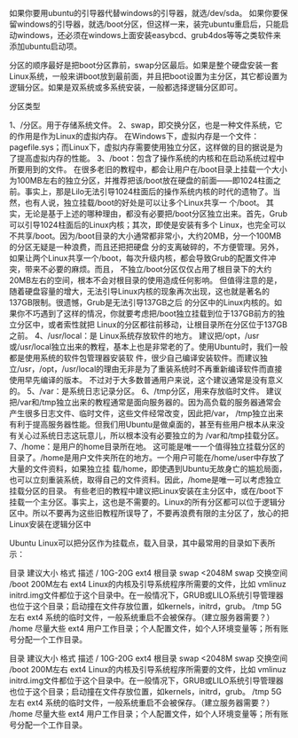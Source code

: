 如果你要用ubuntu的引导器代替windows的引导器，就选/dev/sda。
如果你要保留windows的引导器，就选/boot分区，但这样一来，装完ubuntu重启后，只能启动windows，还必须在windows上面安装easybcd、grub4dos等等之类软件来添加ubuntu启动项。

分区的顺序最好是把boot分区靠前，swap分区最后。如果是整个硬盘安装一套Linux系统，一般来讲boot放到最前面，并且把boot设置为主分区，其它都设置为逻辑分区。如果是双系统或多系统安装，一般都选择逻辑分区即可。

分区类型

1、/分区。用于存储系统文件。
2、swap，即交换分区，也是一种文件系统，它的作用是作为Linux的虚拟内存。
在Windows下，虚拟内存是一个文件：pagefile.sys；而Linux下，虚拟内存需要使用独立分区，这样做的目的据说是为了提高虚拟内存的性能。
3、/boot：包含了操作系统的内核和在启动系统过程中所要用到的文件。
在很多老旧的教程中，都会让用户在/boot目录上挂载一个大小为100MB左右的独立分区，并推荐把该/boot放在硬盘的前面——即1024柱面之 前。事实上，那是Lilo无法引导1024柱面后的操作系统内核的时代的遗物了。当然，也有人说，独立挂载/boot的好处是可以让多个Linux共享一 个/boot。
其实，无论是基于上述的哪种理由，都没有必要把/boot分区独立出来。首先，Grub可以引导1024柱面后的Linux内核；其次，即使是安装有多个 Linux，也完全可以不共享/boot。因为/boot目录的大小通常都非常小，大约20MB，分一个100MB的分区无疑是一种浪费，而且还把把硬盘 分的支离破碎的，不方便管理。另外，如果让两个Linux共享一个/boot，每次升级内核，都会导致Grub的配置文件冲突，带来不必要的麻烦。而且， 不独立/boot分区仅仅占用了根目录下的大约20MB左右的空间，根本不会对根目录的使用造成任何影响。
但值得注意的是，随着硬盘容量的增大，无法引导Linux内核的现象再次出现，这也就是著名的137GB限制。很遗憾，Grub是无法引导137GB之后 的分区中的Linux内核的。如果你不巧遇到了这样的情况，你就要考虑把/boot独立挂载到位于137GB前方的独立分区中，或者索性就把 Linux的分区都往前移动，让根目录所在分区位于137GB之前。
4、/usr/local：是 Linux系统存放软件的地方。
建议把/opt，/usr或/usr/local独立出来的教程，基本上也是非常老的了。使用Ubuntu时，我们一般都是使用系统的软件包管理器安装软 件，很少自己编译安装软件。而建议独立/usr，/opt，/usr/local的理由无非是为了重装系统时不再重新编译软件而直接使用早先编译的版本。 不过对于大多数普通用户来说，这个建议通常是没有意义的。
5、/var：是系统日志记录分区。
6、/tmp分区，用来存放临时文件。
建议把/var和/tmp独立出来的教程通常是面向服务器的。因为高负载的服务器通常会产生很多日志文件、临时文件，这些文件经常改变，因此把/var， /tmp独立出来有利于提高服务器性能。但我们用Ubuntu是做桌面的，甚至有些用户根本从来没有关心过系统日志这玩意儿，所以根本没有必要独立的为 /var和/tmp挂载分区。
7、/home：是用户的home目录所在地。
这可能是唯一一个值得独立挂载分区的目录了。/home是用户文件夹所在的地方。一个用户可能在/home/user中存放了大量的文件资料，如果独立挂 载/home，即使遇到Ubuntu无故身亡的尴尬局面，也可以立刻重装系统，取得自己的文件资料。因此，/home是唯一可以考虑独立挂载分区的目录。
有些老旧的教程中建议把Linux安装在主分区中，或在/boot下挂载一个主分区。事实上，这也是不需要的。Linux的所有分区都可以位于逻辑分区中。所以不要再为这些旧教程所误导了，不要再浪费有限的主分区了，放心的把Linux安装在逻辑分区中

Ubuntu Linux可以把分区作为挂载点，载入目录，其中最常用的目录如下表所示：

目录  建议大小  格式  描述
/ 10G-20G ext4  根目录
swap  <2048M  swap  交换空间
/boot 200M左右  ext4  Linux的内核及引导系统程序所需要的文件，比如 vmlinuz initrd.img文件都位于这个目录中。在一般情况下，GRUB或LILO系统引导管理器也位于这个目录；启动撞在文件存放位置，如kernels，initrd，grub。
/tmp  5G左右  ext4  系统的临时文件，一般系统重启不会被保存。（建立服务器需要？）
/home 尽量大些  ext4  用户工作目录；个人配置文件，如个人环境变量等；所有账号分配一个工作目录。

目录  建议大小  格式  描述
/ 10G-20G ext4  根目录
swap  <2048M  swap  交换空间
/boot 200M左右  ext4  Linux的内核及引导系统程序所需要的文件，比如 vmlinuz initrd.img文件都位于这个目录中。在一般情况下，GRUB或LILO系统引导管理器也位于这个目录；启动撞在文件存放位置，如kernels，initrd，grub。
/tmp  5G左右  ext4  系统的临时文件，一般系统重启不会被保存。（建立服务器需要？）
/home 尽量大些  ext4  用户工作目录；个人配置文件，如个人环境变量等；所有账号分配一个工作目录。
